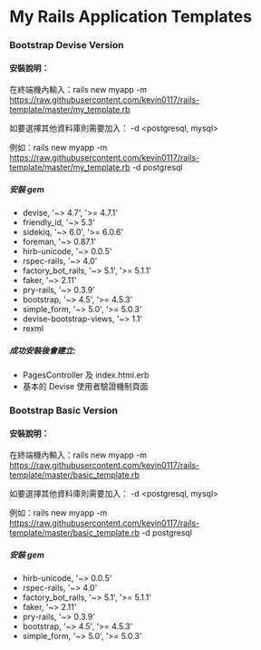 # My Rails Application Templates

### Bootstrap Devise Version

#### 安裝說明：
在終端機內輸入：rails new myapp -m https://raw.githubusercontent.com/kevin0117/rails-template/master/my_template.rb

如要選擇其他資料庫則需要加入： -d <postgresql, mysql>

例如：rails new myapp -m https://raw.githubusercontent.com/kevin0117/rails-template/master/my_template.rb -d postgresql

##### 安裝 gem
  - devise, '~> 4.7', '>= 4.7.1'
  - friendly_id, '~> 5.3'
  - sidekiq, '~> 6.0', '>= 6.0.6'
  - foreman, '~> 0.87.1'
  - hirb-unicode, '~> 0.0.5'
  - rspec-rails, '~> 4.0'
  - factory_bot_rails, '~> 5.1', '>= 5.1.1'
  - faker, '~> 2.11'
  - pry-rails, '~> 0.3.9'
  - bootstrap, '~> 4.5', '>= 4.5.3'
  - simple_form, '~> 5.0', '>= 5.0.3'
  - devise-bootstrap-views, '~> 1.1'
  - rexml

##### 成功安裝後會建立:
- PagesController 及 index.html.erb
- 基本的 Devise 使用者驗證機制頁面



### Bootstrap Basic Version

#### 安裝說明：
在終端機內輸入：rails new myapp -m https://raw.githubusercontent.com/kevin0117/rails-template/master/basic_template.rb

如要選擇其他資料庫則需要加入： -d <postgresql, mysql>

例如：rails new myapp -m https://raw.githubusercontent.com/kevin0117/rails-template/master/basic_template.rb -d postgresql

##### 安裝 gem
  - hirb-unicode, '~> 0.0.5'
  - rspec-rails, '~> 4.0'
  - factory_bot_rails, '~> 5.1', '>= 5.1.1'
  - faker, '~> 2.11'
  - pry-rails, '~> 0.3.9'
  - bootstrap, '~> 4.5', '>= 4.5.3'
  - simple_form, '~> 5.0', '>= 5.0.3'

